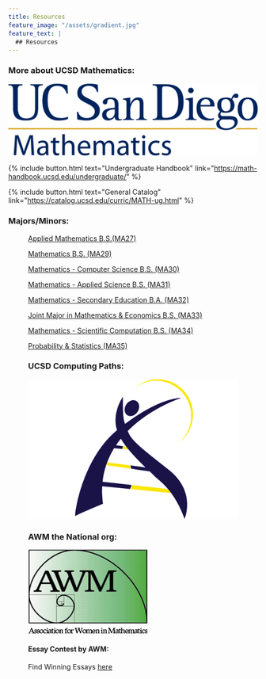 ```yaml
---
title: Resources
feature_image: "/assets/gradient.jpg"
feature_text: |
  ## Resources
---
```


### More about UCSD Mathematics: 

[![Mathematics Deparment](/assets/ucsdmathlogo.png)](https://math.ucsd.edu/)

{% include button.html text="Undergraduate Handbook" link="https://math-handbook.ucsd.edu/undergraduate/" %}

{% include button.html text="General Catalog" link="https://catalog.ucsd.edu/curric/MATH-ug.html" %}

<h3 style="text-align:left;">Majors/Minors:</h3>
<figure>

[Applied Mathematics B.S.(MA27)](https://math-handbook.ucsd.edu/undergraduate/ma27-applied-mathematics-b-s/)

[Mathematics B.S. (MA29)](https://math-handbook.ucsd.edu/undergraduate/ma29-mathematics-b-s/)

[Mathematics - Computer Science B.S. (MA30)](https://math-handbook.ucsd.edu/undergraduate/ma30-math-computer-science-b-s/)

[Mathematics - Applied Science B.S. (MA31)](https://math-handbook.ucsd.edu/undergraduate/ma31-math-applied-science-b-s/)

[Mathematics - Secondary Education B.A. (MA32)](https://math-handbook.ucsd.edu/undergraduate/ma32-math-secondary-education-b-a/)

[Joint Major in Mathematics & Economics B.S. (MA33)](https://math-handbook.ucsd.edu/undergraduate/ma33-joint-major-in-math-econ/)

[Mathematics - Scientific Computation B.S. (MA34)](https://math-handbook.ucsd.edu/undergraduate/ma34-math-scientific-computation-b-s/)

[Probability & Statistics (MA35)](https://math-handbook.ucsd.edu/undergraduate/ma35-probability-statistics-b-s/)

### UCSD Computing Paths:

[![Computing Paths](/assets/ucsdcplogo.png)](http://computingpaths.ucsd.edu/)


### AWM the National org:

[![AWMorg](/assets/awmlogo.png)](https://awm-math.org/)

#### Essay Contest by AWM:

Find Winning Essays [here](https://awm-math.org/awards/student-essay-contest/)
